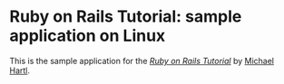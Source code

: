 # Ruby on Rails Tutorial: sample application on Linux

This is the sample application for
the [*Ruby on Rails Tutorial*](http://railstutorial.org/)
by [Michael Hartl](http://michaelhartl.com/).